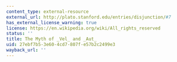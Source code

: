 ```yaml
---
content_type: external-resource
external_url: http://plato.stanford.edu/entries/disjunction/#7
has_external_license_warning: true
license: https://en.wikipedia.org/wiki/All_rights_reserved
status: ''
title: The Myth of _Vel_ and _Aut_
uid: 27ebf7b5-3e60-4cd7-807f-e57b2c2499e3
wayback_url: ''
---
```

